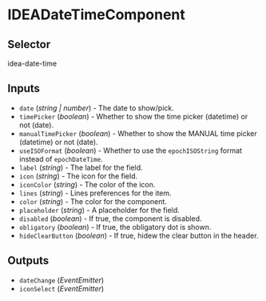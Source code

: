 # IDEADateTimeComponent

## Selector

idea-date-time

## Inputs

- `date` (*string | number*) - The date to show/pick.
- `timePicker` (*boolean*) - Whether to show the time picker (datetime) or not (date).
- `manualTimePicker` (*boolean*) - Whether to show the MANUAL time picker (datetime) or not (date).
- `useISOFormat` (*boolean*) - Whether to use the `epochISOString` format instead of `epochDateTime`.
- `label` (*string*) - The label for the field.
- `icon` (*string*) - The icon for the field.
- `iconColor` (*string*) - The color of the icon.
- `lines` (*string*) - Lines preferences for the item.
- `color` (*string*) - The color for the component.
- `placeholder` (*string*) - A placeholder for the field.
- `disabled` (*boolean*) - If true, the component is disabled.
- `obligatory` (*boolean*) - If true, the obligatory dot is shown.
- `hideClearButton` (*boolean*) - If true, hidew the clear button in the header.

## Outputs

- `dateChange` (*EventEmitter<any>*) 
- `iconSelect` (*EventEmitter<void>*) 
